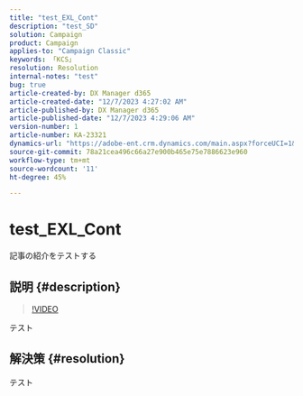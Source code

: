 ```yaml
---
title: "test_EXL_Cont"
description: "test_SD"
solution: Campaign
product: Campaign
applies-to: "Campaign Classic"
keywords: 「KCS」
resolution: Resolution
internal-notes: "test"
bug: true
article-created-by: DX Manager d365
article-created-date: "12/7/2023 4:27:02 AM"
article-published-by: DX Manager d365
article-published-date: "12/7/2023 4:29:06 AM"
version-number: 1
article-number: KA-23321
dynamics-url: "https://adobe-ent.crm.dynamics.com/main.aspx?forceUCI=1&pagetype=entityrecord&etn=knowledgearticle&id=7fcca7db-b894-ee11-be37-6045bd006a22"
source-git-commit: 78a21cea496c66a27e900b465e75e7886623e960
workflow-type: tm+mt
source-wordcount: '11'
ht-degree: 45%

---
```


# test_EXL_Cont


記事の紹介をテストする

## 説明 {#description}



>[!VIDEO](https://video.tv.adobe.com/v/18696?quality=9&amp;learn=on)


テスト

## 解決策 {#resolution}


テスト
